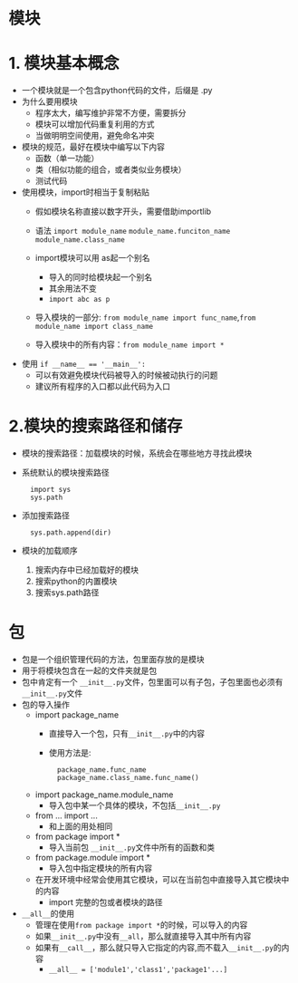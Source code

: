 # 模块
# 1. 模块基本概念
- 一个模块就是一个包含python代码的文件，后缀是 .py 
- 为什么要用模块
    - 程序太大，编写维护非常不方便，需要拆分
    - 模块可以增加代码重复利用的方式
    - 当做明明空间使用，避免命名冲突
- 模块的规范，最好在模块中编写以下内容
    - 函数（单一功能）
    - 类（相似功能的组合，或者类似业务模块）
    - 测试代码
- 使用模块，import时相当于复制粘贴
    - 假如模块名称直接以数字开头，需要借助importlib
    - 语法 
       `import module_name`
        `module_name.funciton_name`
        `module_name.class_name`
    
    - import模块可以用 as起一个别名
        - 导入的同时给模块起一个别名
        - 其余用法不变
        - `import abc as p`
    - 导入模块的一部分: `from module_name import func_name`,`from module_name import class_name`
    - 导入模块中的所有内容：`from module_name import *`
- 使用 `if __name__ == '__main__':`
    - 可以有效避免模块代码被导入的时候被动执行的问题
    - 建议所有程序的入口都以此代码为入口

# 2.模块的搜索路径和储存
- 模块的搜索路径：加载模块的时候，系统会在哪些地方寻找此模块
- 系统默认的模块搜索路径
    
        import sys
        sys.path
- 添加搜索路径

        sys.path.append(dir)
- 模块的加载顺序
    1. 搜索内存中已经加载好的模块
    2. 搜索python的内置模块
    3. 搜索sys.path路径
    
    
    
# 包
- 包是一个组织管理代码的方法，包里面存放的是模块
- 用于将模块包含在一起的文件夹就是包
- 包中肯定有一个 `__init__.py`文件，包里面可以有子包，子包里面也必须有`__init__.py`文件
- 包的导入操作
    - import package_name
        - 直接导入一个包，只有`__init__.py`中的内容
        - 使用方法是:
            
                package_name.func_name
                package_name.class_name.func_name()
    
    - import package_name.module_name
        - 导入包中某一个具体的模块，不包括`__init__.py`
    - from ... import ...
        - 和上面的用处相同
    - from package import *
        - 导入当前包 `__init__.py`文件中所有的函数和类
    - from package.module import *
        - 导入包中指定模块的所有内容
    - 在开发环境中经常会使用其它模块，可以在当前包中直接导入其它模块中的内容
        - import 完整的包或者模块的路径
- `__all__`的使用
    - 管理在使用`from package import *`的时候，可以导入的内容
    - 如果`__init__.py`中没有`__all`，那么就直接导入其中所有内容
    - 如果有`__call__`，那么就只导入它指定的内容,而不载入`__init__.py`的内容
        - `__all__ = ['module1','class1','package1'...]`